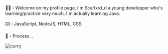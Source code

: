 🖖🏽・Welcome on my profile page, i'm Scarlxrd_d a young developper who's learning/practice very much. I'm actually learning Java.

⌨️・JavaScript, NodeJS, HTML, CSS.

🔗・Process...

![curry](https://i.pinimg.com/originals/f6/cc/c2/f6ccc2ca8f5d81ab675fc5350da090b0.gif)
